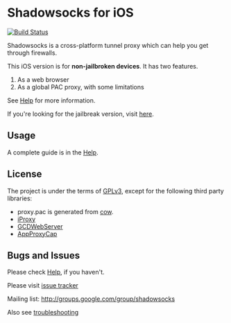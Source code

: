 Shadowsocks for iOS
=========
[![Build Status](https://travis-ci.org/shadowsocks/shadowsocks-iOS.png?branch=master)](https://travis-ci.org/shadowsocks/shadowsocks-iOS)

Shadowsocks is a cross-platform tunnel proxy which can help you get through firewalls.

This iOS version is for **non-jailbroken devices**. It has two features.

1. As a web browser
2. As a global PAC proxy, with some limitations

See [Help](https://github.com/shadowsocks/shadowsocks-iOS/wiki/Help) for more information.

If you're looking for the jailbreak version, visit [here](https://github.com/linusyang/MobileShadowSocks/).

Usage
-----
A complete guide is in the [Help](https://github.com/shadowsocks/shadowsocks-iOS/wiki/Help).

License
-------
The project is under the terms of [GPLv3](http://opensource.org/licenses/GPL-3.0),
except for the following third party libraries:

- proxy.pac is generated from [cow](https://github.com/cyfdecyf/cow).
- [iProxy](https://github.com/tcurdt/iProxy)
- [GCDWebServer](https://github.com/swisspol/GCDWebServer)
- [AppProxyCap](https://github.com/freewizard/AppProxyCap)

Bugs and Issues
----------------
Please check [Help](https://github.com/shadowsocks/shadowsocks-iOS/wiki/Help), if you haven't.

Please visit [issue tracker](https://github.com/clowwindy/shadowsocks-nodejs/issues?state=open)

Mailing list: http://groups.google.com/group/shadowsocks

Also see [troubleshooting](https://github.com/clowwindy/shadowsocks/wiki/Troubleshooting)
